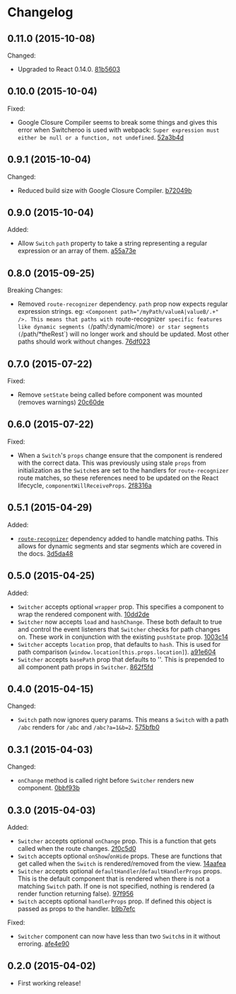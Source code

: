 # Changelog

## 0.11.0 (2015-10-08)

Changed:

- Upgraded to React 0.14.0. [81b5603](../../commit/81b5603)

## 0.10.0 (2015-10-04)

Fixed:

- Google Closure Compiler seems to break some things and gives this error when Switcheroo is used with webpack: `Super expression must either be null or a function, not undefined`. [52a3b4d](../../commit/52a3b4d)

## 0.9.1 (2015-10-04)

Changed:

- Reduced build size with Google Closure Compiler. [b72049b](../../commit/b72049b)

## 0.9.0 (2015-10-04)

Added:

- Allow `Switch` `path` property to take a string representing a regular expression or an array of them. [a55a73e](../../commit/a55a73e)

## 0.8.0 (2015-09-25)

Breaking Changes:

- Removed `route-recognizer` dependency. `path` prop now expects regular expression strings. eg: `<Component path="/myPath/valueA|valueB/.+" />. This means that paths with `route-recognizer` specific features like dynamic segments (`/path/:dynamic/more`) or star segments (`/path/*theRest`) will no longer work and should be updated. Most other paths should work without changes. [76df023](../../commit/76df023)

## 0.7.0 (2015-07-22)

Fixed:

- Remove `setState` being called before component was mounted (removes warnings) [20c60de](../../commit/20c60de)

## 0.6.0 (2015-07-22)

Fixed:

- When a `Switch`'s `props` change ensure that the component is rendered with the correct data. This was previously using stale `props` from initialization as the `Switch`es are set to the handlers for `route-recognizer` route matches, so these references need to be updated on the React lifecycle, `componentWillReceiveProps`. [2f8316a](../../commit/2f8316a)

## 0.5.1 (2015-04-29)

Added:

- [`route-recognizer`](https://github.com/tildeio/route-recognizer) dependency added to handle matching paths. This allows for dynamic segments and star segments which are covered in the docs. [3d5da48](../../commit/3d5da48)

## 0.5.0 (2015-04-25)

Added:

- `Switcher` accepts optional `wrapper` prop. This specifies a component to wrap the rendered component with. [10dd2de](../../commit/10dd2de)
- `Switcher` now accepts `load` and `hashChange`. These both default to true and control the event listeners that `Switcher` checks for path changes on. These work in conjunction with the existing `pushState` prop. [1003c14](../../commit/1003c14)
- `Switcher` accepts `location` prop, that defaults to `hash`. This is used for path comparison (`window.location[this.props.location]`). [a91e604](../../commit/a91e604)
- `Switcher` accepts `basePath` prop that defaults to ''. This is prepended to all component path props in `Switcher`. [862f5fd](../../commit/862f5fd)

## 0.4.0 (2015-04-15)

Changed:

- `Switch` path now ignores query params. This means a `Switch` with a path `/abc` renders for `/abc` and `/abc?a=1&b=2`. [575bfb0](../../commit/575bfb0)

## 0.3.1 (2015-04-03)

Changed:

- `onChange` method is called right before `Switcher` renders new component. [0bbf93b](../../commit/0bbf93b)

## 0.3.0 (2015-04-03)

Added:

- `Switcher` accepts optional `onChange` prop. This is a function that gets called when the route changes. [2f0c5d0](../../commit/2f0c5d0)
- `Switch` accepts optional `onShow`/`onHide` props. These are functions that get called when the `Switch` is rendered/removed from the view. [14aafea](../../commit/14aafea)
- `Switcher` accepts optional `defaultHandler`/`defaultHandlerProps` props. This is the default component that is rendered when there is not a matching `Switch` path. If one is not specified, nothing is rendered (a render function returning false). [97f956](../../commit/97f956)
- `Switch` accepts optional `handlerProps` prop. If defined this object is passed as props to the handler. [b9b7efc](../../commit/b9b7efc)

Fixed:

- `Switcher` component can now have less than two `Switch`s in it without erroring. [afe4e90](../../commit/afe4e90)

## 0.2.0 (2015-04-02)

- First working release!
